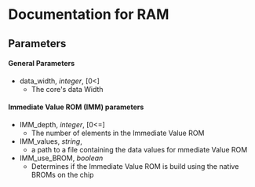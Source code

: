 # Documentation for RAM

## Parameters

#### General Parameters
* data_width, *integer*, [0<]
  - The core's data Width

#### Immediate Value ROM (IMM) parameters
* IMM_depth, *integer*, [0<=]
  - The number of elements in the Immediate Value ROM
* IMM_values, *string*,
	- a path to a file containing the data values for mmediate Value ROM
* IMM_use_BROM, *boolean*
  - Determines if the Immediate Value ROM is build using the native BROMs on the chip
